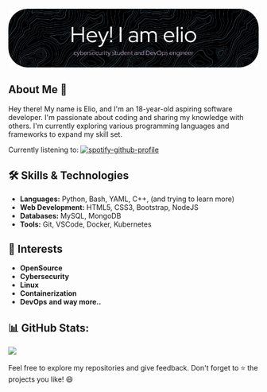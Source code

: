 ![Header](github-header-image.png)

## About Me 📝

Hey there! My name is Elio, and I'm an 18-year-old aspiring software developer. I'm passionate about coding and sharing my knowledge with others. I'm currently exploring various programming languages and frameworks to expand my skill set.

Currently listening to:
[![spotify-github-profile](https://spotify-github-profile.vercel.app/api/view?uid=elioheinz2004&cover_image=false&theme=compact&show_offline=true&background_color=121212&interchange=false)](https://github.com/kittinan/spotify-github-profile)


## 🛠️ Skills & Technologies

- **Languages:** Python, Bash, YAML, C++, (and trying to learn more)
- **Web Development:** HTML5, CSS3, Bootstrap, NodeJS
- **Databases:** MySQL, MongoDB
- **Tools:** Git, VSCode, Docker, Kubernetes

## 💆 Interests
- **OpenSource**
- **Cybersecurity**
- **Linux**
- **Containerization**
- **DevOps**
**and way more..**

## 📊 GitHub Stats:
![](https://github-readme-streak-stats.herokuapp.com/?user=eliohz&theme=dark&hide_border=false)<br/>

Feel free to explore my repositories and give feedback. Don't forget to ⭐️ the projects you like! 😄
